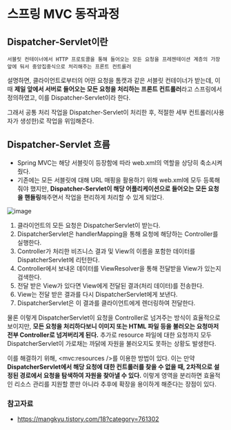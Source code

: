 # 스프링 MVC 동작과정

## Dispatcher-Servlet이란

```
서블릿 컨테이너에서 HTTP 프로토콜을 통해 들어오는 모든 요청을 프레젠테이션 계층의 가장 앞에 둬서 중앙집중식으로 처리해주는 프론트 컨트롤러
```

설명하면, 클라이언트로부터의 어떤 요청을 톰캣과 같은 서블릿 컨테이너가 받는데, 이때 **제일 앞에서 서버로 들어오는 모든 요청을 처리하는 프론트 컨트롤러**라고 스프링에서 정의하였고, 이를 Dispatcher-Servlet이라 한다.

그래서 공통 처리 작업을 Dispatcher-Servlet이 처리한 후, 적절한 세부 컨트롤러(사용자가 생성한)로 작업을 위임해준다.

## Dispatcher-Servlet 흐름

- Spring MVC는 해당 서블릿이 등장함에 따라 web.xml의 역할을 상당히 축소시켜줬다.
- 기존에는 모든 서블릿에 대해 URL 매핑을 활용하기 위해 web.xml에 모두 등록해줘야 했지만, **Dispatcher-Servlet이 해당 어플리케이션으로 들어오는 모든 요청을 핸들링**해주면서 작업을 편리하게 처리할 수 있게 되었다.

![image](https://user-images.githubusercontent.com/47625368/123147824-7650f000-d49a-11eb-87cb-ea71bf8e4ea9.png)

1. 클라이언트의 모든 요청은 DispatcherServlet이 받는다.
2. DispatcherServlet은 handlerMapping을 통해 요청에 해당하는 Controller를 실행한다.
3. Controller가 처리한 비즈니스 결과 및 View의 이름을 포함한 데이터를 DispatcherServlet에 리턴한다.
4. Controller에서 보내온 데이터를 ViewResolver을 통해 전달받을 View가 있는지 검색한다.
5. 전달 받은 View가 있다면 View에게 전달된 결과(처리 데이터)를 전송한다.
6. View는 전달 받은 결과를 다시 DispatcherServlet에게 보낸다.
7. DispatcherServlet은 이 결과를 클라이언트에게 렌더링하여 전달한다.

물론 이렇게 DispatcherServlet이 요청을 Controller로 넘겨주는 방식이 효율적으로 보이지만, **모든 요청을 처리하다보니 이미지 또는 HTML 파일 등을 불러오는 요청마저 전부 Controller로 넘겨버리게 된다.** 추가로 resource 파일에 대한 요청까지 모두 DispatcherServlet이 가로채는 까닭에 자원을 불러오지도 못하는 상황도 발생한다.

이를 해결하기 위해, <mvc:resources />를 이용한 방법이 있다. 이는 만약 **DispatcherServlet에서 해당 요청에 대한 컨트롤러를 찾을 수 없을 때, 2차적으로 설정된 경로에서 요청을 탐색하여 자원을 찾아낼 수 있다.** 이렇게 영역을 분리하면 효율적인 리소스 관리를 지원할 뿐만 아니라 추후에 확장을 용이하게 해준다는 장점이 있다.

### 참고자료

- https://mangkyu.tistory.com/18?category=761302
